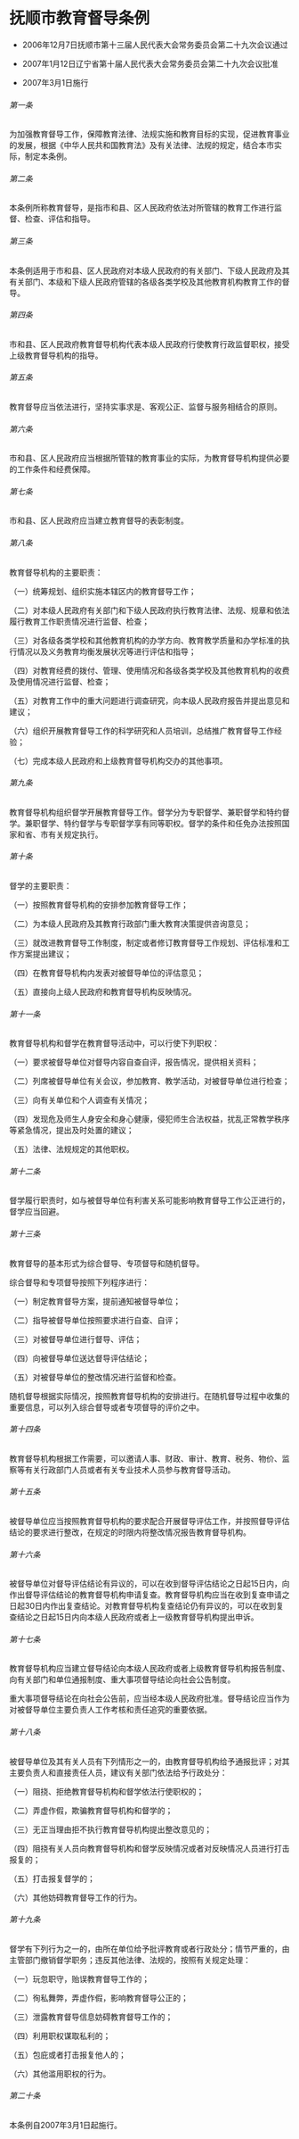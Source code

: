 # 抚顺市教育督导条例

- 2006年12月7日抚顺市第十三届人民代表大会常务委员会第二十九次会议通过

- 2007年1月12日辽宁省第十届人民代表大会常务委员会第二十九次会议批准

- 2007年3月1日施行

<!-- INFO END -->

###### 第一条

为加强教育督导工作，保障教育法律、法规实施和教育目标的实现，促进教育事业的发展，根据《中华人民共和国教育法》及有关法律、法规的规定，结合本市实际，制定本条例。

###### 第二条

本条例所称教育督导，是指市和县、区人民政府依法对所管辖的教育工作进行监督、检查、评估和指导。

###### 第三条

本条例适用于市和县、区人民政府对本级人民政府的有关部门、下级人民政府及其有关部门、本级和下级人民政府管辖的各级各类学校及其他教育机构教育工作的督导。

###### 第四条

市和县、区人民政府教育督导机构代表本级人民政府行使教育行政监督职权，接受上级教育督导机构的指导。

###### 第五条

教育督导应当依法进行，坚持实事求是、客观公正、监督与服务相结合的原则。

###### 第六条

市和县、区人民政府应当根据所管辖的教育事业的实际，为教育督导机构提供必要的工作条件和经费保障。

###### 第七条

市和县、区人民政府应当建立教育督导的表彰制度。

###### 第八条

教育督导机构的主要职责：

（一）统筹规划、组织实施本辖区内的教育督导工作；

（二）对本级人民政府有关部门和下级人民政府执行教育法律、法规、规章和依法履行教育工作职责情况进行监督、检查；

（三）对各级各类学校和其他教育机构的办学方向、教育教学质量和办学标准的执行情况以及义务教育均衡发展状况等进行评估和指导；

（四）对教育经费的拨付、管理、使用情况和各级各类学校及其他教育机构的收费及使用情况进行监督、检查；

（五）对教育工作中的重大问题进行调查研究，向本级人民政府报告并提出意见和建议；

（六）组织开展教育督导工作的科学研究和人员培训，总结推广教育督导工作经验；

（七）完成本级人民政府和上级教育督导机构交办的其他事项。

###### 第九条

教育督导机构组织督学开展教育督导工作。督学分为专职督学、兼职督学和特约督学。兼职督学、特约督学与专职督学享有同等职权。督学的条件和任免办法按照国家和省、市有关规定执行。

###### 第十条

督学的主要职责：

（一）按照教育督导机构的安排参加教育督导工作；

（二）为本级人民政府及其教育行政部门重大教育决策提供咨询意见；

（三）就改进教育督导工作制度，制定或者修订教育督导工作规划、评估标准和工作方案提出建议；

（四）在教育督导机构内发表对被督导单位的评估意见；

（五）直接向上级人民政府和教育督导机构反映情况。

###### 第十一条

教育督导机构和督学在教育督导活动中，可以行使下列职权：

（一）要求被督导单位对督导内容自查自评，报告情况，提供相关资料；

（二）列席被督导单位有关会议，参加教育、教学活动，对被督导单位进行检查；

（三）向有关单位和个人调查有关情况；

（四）发现危及师生人身安全和身心健康，侵犯师生合法权益，扰乱正常教学秩序等紧急情况，提出及时处置的建议；

（五）法律、法规规定的其他职权。

###### 第十二条

督学履行职责时，如与被督导单位有利害关系可能影响教育督导工作公正进行的，督学应当回避。

###### 第十三条

教育督导的基本形式为综合督导、专项督导和随机督导。

综合督导和专项督导按照下列程序进行：

（一）制定教育督导方案，提前通知被督导单位；

（二）指导被督导单位按照要求进行自查、自评；

（三）对被督导单位进行督导、评估；

（四）向被督导单位送达督导评估结论；

（五）对被督导单位的整改情况进行监督和检查。

随机督导根据实际情况，按照教育督导机构的安排进行。在随机督导过程中收集的重要信息，可以列入综合督导或者专项督导的评价之中。

###### 第十四条

教育督导机构根据工作需要，可以邀请人事、财政、审计、教育、税务、物价、监察等有关行政部门人员或者有关专业技术人员参与教育督导活动。

###### 第十五条

被督导单位应当按照教育督导机构的要求配合开展督导评估工作，并按照督导评估结论的要求进行整改，在规定的时限内将整改情况报告教育督导机构。

###### 第十六条

被督导单位对督导评估结论有异议的，可以在收到督导评估结论之日起15日内，向作出督导评估结论的教育督导机构申请复查。教育督导机构应当在收到复查申请之日起30日内作出复查结论。对教育督导机构复查结论仍有异议的，可以在收到复查结论之日起15日内向本级人民政府或者上一级教育督导机构提出申诉。

###### 第十七条

教育督导机构应当建立督导结论向本级人民政府或者上级教育督导机构报告制度、向有关部门和单位通报制度、重大事项督导结论向社会公告制度。

重大事项督导结论在向社会公告前，应当经本级人民政府批准。督导结论应当作为对被督导单位主要负责人工作考核和责任追究的重要依据。

###### 第十八条

被督导单位及其有关人员有下列情形之一的，由教育督导机构给予通报批评；对其主要负责人和直接责任人员，建议有关部门依法给予行政处分：

（一）阻挠、拒绝教育督导机构和督学依法行使职权的；

（二）弄虚作假，欺骗教育督导机构和督学的；

（三）无正当理由拒不执行教育督导机构提出整改意见的；

（四）阻挠有关人员向教育督导机构和督学反映情况或者对反映情况人员进行打击报复的；

（五）打击报复督学的；

（六）其他妨碍教育督导工作的行为。

###### 第十九条

督学有下列行为之一的，由所在单位给予批评教育或者行政处分；情节严重的，由主管部门撤销督学职务；违反其他法律、法规的，按照有关规定处理：

（一）玩忽职守，贻误教育督导工作的；

（二）徇私舞弊，弄虚作假，影响教育督导公正的；

（三）泄露教育督导信息妨碍教育督导工作的；

（四）利用职权谋取私利的；

（五）包庇或者打击报复他人的；

（六）其他滥用职权的行为。

###### 第二十条

本条例自2007年3月1日起施行。
